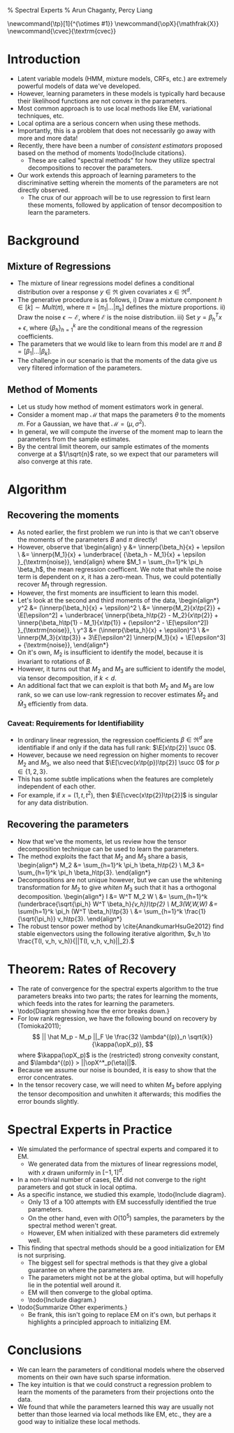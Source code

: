 % Spectral Experts
% Arun Chaganty, Percy Liang

\newcommand{\tp}[1]{^{\otimes #1}}
\newcommand{\opX}{\mathfrak{X}}
\newcommand{\cvec}{\textrm{cvec}}

# Introduction

* Latent variable models (HMM, mixture models, CRFs, etc.) are extremely powerful models of data we've developed.
* However, learning parameters in these models is typically hard because their likelihood functions are not convex in the parameters.
* Most common approach is to use local methods like EM, variational techniques, etc.
* Local optima are a serious concern when using these methods. 
* Importantly, this is a problem that does not necessarily go away with more and more data!
* Recently, there have been a number of _consistent estimators_ proposed based on the method of moments \todo{Include citations}.
    + These are called "spectral methods" for how they utilize spectral decompositions to recover the parameters.
* Our work extends this approach of learning parameters to the discriminative setting wherein the moments of the parameters are not directly observed.
    + The crux of our approach will be to use regression to first learn these moments, followed by application of tensor decomposition to learn the parameters.

# Background

## Mixture of Regressions

* The mixture of linear regressions model defines a conditional distribution over a response $y \in \Re$ given covariates $x \in \Re^d$.
* The generative procedure is as follows,
    i) Draw a mixture component $h \in [k] \sim Mult(\pi)$, where $\pi = [\pi_1 | ... | \pi_k]$ defines the mixture proportions.
    ii) Draw the noise $\epsilon \sim \mathcal{E}$, where $\mathcal{E}$ is the noise distribution.
    iii) Set $y = \beta_h^T x + \epsilon$, where $\{\beta_h\}_{h=1}^{k}$ are the conditional means of the regression coefficients.
* The parameters that we would like to learn from this model are $\pi$ and $B = [ \beta_1 | ... | \beta_k ]$.
* The challenge in our scenario is that the moments of the data give us very filtered information of the parameters.

## Method of Moments

* Let us study how method of moment estimators work in general.
* Consider a moment map $\mathcal{M}$ that maps the parameters $\theta$ to the moments $m$. For a Gaussian, we have that $\mathcal{M} = (\mu, \sigma^2)$.
* In general, we will compute the inverse of the moment map to learn the parameters from the sample estimates.
* By the central limit theorem, our sample estimates of the moments converge at a $1/\sqrt{n}$ rate, so we expect that our parameters will also converge at this rate.


# Algorithm

## Recovering the moments

* As noted earlier, the first problem we run into is that we can't observe the moments of the parameters $B$ and $\pi$ directly!
* However, observe that 
\begin{align}
  y &= \innerp{\beta_h}{x} + \epsilon \\
    &= \innerp{M_1}{x} + \underbrace{ {\beta_h - M_1}{x} + \epsilon }_{\textrm{noise}},
\end{align}
  where $M_1 = \sum_{h=1}^k \pi_h \beta_h$, the mean regression coefficent. We note that while the noise term is dependent on $x$, it has a zero-mean. Thus, we could potentially recover $M_1$ through regression.
* However, the first moments are insufficient to learn this model.
* Let's look at the second and third moments of the data, 
\begin{align*}
  y^2 &= (\innerp{\beta_h}{x} + \epsilon)^2 \\
    &= \innerp{M_2}{x\tp{2}} + \E[\epsilon^2] +
     \underbrace{ \innerp{\beta_h\tp{2} - M_2}{x\tp{2}} + \innerp{\beta_h\tp{1} - M_1}{x\tp{1}} + (\epsilon^2 - \E[\epsilon^2]) }_{\textrm{noise}}, \\
  y^3 &= (\innerp{\beta_h}{x} + \epsilon)^3 \\
    &= \innerp{M_3}{x\tp{3}} + 3\E[\epsilon^2] \innerp{M_1}{x}  + \E[\epsilon^3] + {\textrm{noise}},
\end{align*}
* On it's own, $M_2$ is insufficient to identify the model, because it is invariant to rotations of $B$. 
* However, it turns out that $M_2$ and $M_3$ are sufficient to identify the model, via tensor decomposition, if $k < d$.
* An additional fact that we can exploit is that both $M_2$ and $M_3$ are low rank, so we can use low-rank regression to recover estimates $\hat M_2$ and $\hat M_3$ efficiently from data.

### Caveat: Requirements for Identifiability

* In ordinary linear regression, the regression coefficients $\beta \in
\Re^d$ are identifiable if and only if the data has full rank:
$\E[x\tp{2}] \succ 0$.
* However, because we need regression on higher moments to recover $M_2$ and $M_3$, we also need that 
$\E[\cvec(x\tp{p})\tp{2}] \succ 0$ for $p \in \{1,2,3\}$.
* This has some subtle implications when the features are completely independent of each other.
* For example, if $x = (1, t, t^2)$, then $\E[\cvec(x\tp{2})\tp{2}]$ is singular for any data distribution.

## Recovering the parameters

* Now that we've the moments, let us review how the tensor decomposition technique can be used to learn the parameters.
* The method exploits the fact that $M_2$ and $M_3$ share a basis, 
  \begin{align*}
    M_2 &= \sum_{h=1}^k \pi_h \beta_h\tp{2} \\
    M_3 &= \sum_{h=1}^k \pi_h \beta_h\tp{3}.
  \end{align*}
* Decompositions are not unique however, but we can use the whitening transformation for $M_2$ to give _whiten_ $M_3$ such that it has a orthogonal decomposition.
  \begin{align*}
    I &= W^T M_2 W  \\
      &= \sum_{h=1}^k (\underbrace{\sqrt{\pi_h} W^T \beta_h}_{v_h})\tp{2} \\
    M_3(W,W,W) &= \sum_{h=1}^k \pi_h (W^T \beta_h)\tp{3} \\
               &= \sum_{h=1}^k \frac{1}{\sqrt{\pi_h}} v_h\tp{3}.
  \end{align*}
* The robust tensor power method by \cite{AnandkumarHsuGe2012} find stable eigenvectors using the following iterative algorithm,
$v_h \to \frac{T(I, v_h, v_h)}{||T(I, v_h, v_h)||_2}.$

# Theorem: Rates of Recovery

* The rate of convergence for the spectral experts algorithm to the
true parameters breaks into two parts; the rates for learning the
moments, which feeds into the rates for learning the parameters.
* \todo{Diagram showing how the error breaks down.}
* For low rank regression, we have the following bound on recovery by (Tomioka2011);
  $$ || \hat M_p - M_p ||_F \le \frac{32 \lambda^{(p)}_n \sqrt{k}}{\kappa(\opX_p)}, $$
where $\kappa(\opX_p)$ is the (restricted) strong convexity constant, and $\lambda^{(p)} > ||\opX^*_p(\eta)||$. 
* Because we assume our noise is bounded, it is easy to show that the error concentrates. 
* In the tensor recovery case, we will need to whiten $M_3$ before
applying the tensor decomposition and unwhiten it afterwards; this
modifies the error bounds slightly.

# Spectral Experts in Practice

* We simulated the performance of spectral experts and compared it to EM. 
    + We generated data from the mixtures of linear regressions model, with $x$ drawn uniformly in $[-1,1]^d$.
* In a non-trivial number of cases, EM did not converge to the right parameters and got stuck in local optima.
* As a specific instance, we studied this example, \todo{Include diagram}.
    + Only 13 of a 100 attempts with EM successfully identified the true parameters.
    + On the other hand, even with $O(10^5)$ samples, the parameters by the spectral method weren't great.
    + However, EM when initialized with these parameters did extremely well. 
* This finding that spectral methods should be a good initialization for EM is not surprising.
    + The biggest sell for spectral methods is that they give a global guarantee on where the parameters are.
    + The parameters might not be at the global optima, but will hopefully lie in the potential well around it.
    + EM will then converge to the global optima.
    + \todo{Include diagram.}
* \todo{Summarize Other experiments.}
    + Be frank, this isn't going to replace EM on it's own, but perhaps it highlights a principled approach to initializing EM.

# Conclusions

* We can learn the parameters of conditional models where the observed moments on their own have such sparse information.
* The key intuition is that we could construct a regression problem to learn the moments of the parameters from their projections onto the data.
* We found that while the parameters learned this way are usually not better than those learned via local methods like EM, etc., they are a good way to initialize these local methods.

